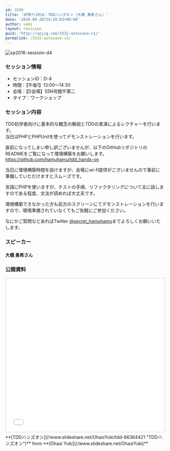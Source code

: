 ```yaml
---
id: 3599
title: 'XP祭り2016：TDDハンズオン（大橋 勇希さん）'
date: '2016-09-26T14:20:03+00:00'
author: semi
layout: revision
guid: 'http://xpjug.com/3332-autosave-v1/'
permalink: /3332-autosave-v1/
---
```


![xp2016-sessioin-d4](http://xpjug.com/wp-content/uploads/2016/08/xp2016-sessioin-d4.png)

### セッション情報

- セッションID：D-4
- 時間：【午後1】13:00～14:30
- 会場：【D会場】55N号館1F第二
- タイプ：ワークショップ

### セッション内容

TDD初学者向けに基本的な概念の解説とTDDの実演によるレクチャーを行います。  
当日はPHPとPHPUnitを使ってデモンストレーションを行います。

直前になってしまい申し訳ございませんが、以下のGitHubリポジトリのREADMEをご覧になって環境構築をお願いします。  
[https://github.com/hamuhamu/<wbr></wbr>tdd\_hands-on](https://github.com/hamuhamu/tdd_hands-on)

当日に環境構築時間を設けますが、会場にwi-fi提供がございませんので事前に準備していただけますとスムーズです。

言語にPHPを使いますが、テストの手順、リファクタリングについて主に話しますのである程度、文法が読めれば大丈夫です。

環境構築できなかった方も前方のスクリーンにてデモンストレーションを行いますので、環境準備されていなくてもご気軽にご参加ください。

なにかご質問などあればTwitter [@secret\_hamuhamu](https://twitter.com/secret_hamuhamu)までよろしくお願いいたします。

### スピーカー

#### 大橋 勇希さん

### 公開資料

<iframe allowfullscreen="" frameborder="0" height="485" marginheight="0" marginwidth="0" scrolling="no" src="//www.slideshare.net/slideshow/embed_code/key/5HNqD7tjArW9NS" style="border:1px solid #CCC; border-width:1px; margin-bottom:5px; max-width: 100%;" width="595"> </iframe>

<div style="margin-bottom:5px">  **[TDDハンズオン](//www.slideshare.net/OhasiYuki/tdd-66364421 "TDDハンズオン")**  from **[Ohasi Yuki](//www.slideshare.net/OhasiYuki)** </div>